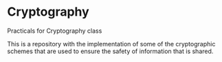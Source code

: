 # Cryptography
Practicals for Cryptography class

This is a repository with the implementation of some of the cryptographic schemes that are used to ensure the safety of information 
that is shared.


